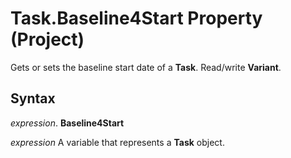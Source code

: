 
# Task.Baseline4Start Property (Project)

Gets or sets the baseline start date of a  **Task**. Read/write **Variant**.


## Syntax

 _expression_. **Baseline4Start**

 _expression_ A variable that represents a **Task** object.

